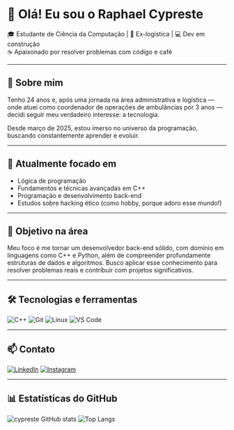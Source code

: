 # 👋 Olá! Eu sou o Raphael Cypreste

🎓 Estudante de Ciência da Computação | 🧭 Ex-logística | 💻 Dev em construção  
☕ Apaixonado por resolver problemas com código e café

---

## 🧠 Sobre mim

Tenho 24 anos e, após uma jornada na área administrativa e logística — onde atuei como coordenador de operações de ambulâncias por 3 anos — decidi seguir meu verdadeiro interesse: a tecnologia.

Desde março de 2025, estou imerso no universo da programação, buscando constantemente aprender e evoluir.

---

## 🚀 Atualmente focado em

- Lógica de programação
- Fundamentos e técnicas avançadas em C++
- Programação e desenvolvimento back-end
- Estudos sobre hacking ético (como hobby, porque adoro esse mundo!)

---

## 🎯 Objetivo na área

Meu foco é me tornar um desenvolvedor back-end sólido, com domínio em linguagens como C++ e Python, além de compreender profundamente estruturas de dados e algoritmos. Busco aplicar esse conhecimento para resolver problemas reais e contribuir com projetos significativos.

---

## 🛠️ Tecnologias e ferramentas

![C++](https://img.shields.io/badge/C++-00599C?style=flat&logo=c%2B%2B&logoColor=white)
![Git](https://img.shields.io/badge/Git-F05032?style=flat&logo=git&logoColor=white)
![Linux](https://img.shields.io/badge/Linux-FCC624?style=flat&logo=linux&logoColor=black)
![VS Code](https://img.shields.io/badge/VS_Code-007ACC?style=flat&logo=visual-studio-code&logoColor=white)

---

## 📫 Contato

[![LinkedIn](https://img.shields.io/badge/LinkedIn-blue?style=flat&logo=linkedin)](https://www.linkedin.com/in/raphaelcypreste)
[![Instagram](https://img.shields.io/badge/Instagram-E4405F?style=flat&logo=instagram&logoColor=white)](https://www.instagram.com/cypreste_)

---

## 📊 Estatísticas do GitHub

![cypreste GitHub stats](https://github-readme-stats.vercel.app/api?username=cypreste&show_icons=true&theme=tokyonight)
![Top Langs](https://github-readme-stats.vercel.app/api/top-langs/?username=cypreste&layout=compact&theme=tokyonight)
